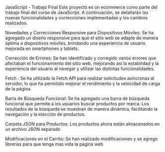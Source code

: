 JavaScript - Trabajo Final
Este proyecto es un ecommerce como parte del trabajo final del curso de JavaScript. A continuación, se detallarán las nuevas funcionalidades y correcciones implementadas y los cambios realizados.

Novedades y Correcciones
Responsive para Dispositivos Móviles: Se ha agregado un diseño responsive para que el sitio web se adapte de manera óptima a dispositivos móviles, brindando una experiencia de usuario mejorada en smartphones y tablets.

Corrección de Errores: Se han identificado y corregido varios errores que afectaban el funcionamiento del sitio web, mejorando así la estabilidad y la experiencia del usuario al navegar y utilizar las distintas funcionalidades.

Fetch : Se ha utilizado la Fetch API para realizar solicitudes asíncronas al servidor, lo que ha permitido mejorar el rendimiento y la velocidad de carga de la página

Barra de Búsqueda Funcional: Se ha agregado una barra de búsqueda funcional que permite a los usuarios buscar productos por marca. Los resultados de la búsqueda se muestran de manera dinámica, facilitando la navegación y la elección de productos.

Carpeta JSON para Productos: Los productos ahora están almacenados en un archivo JSON separado

Modificaciones en el Carrito: Se han realizado modificaciones y se agrego librerias para que tenga mas vida la pagina web

